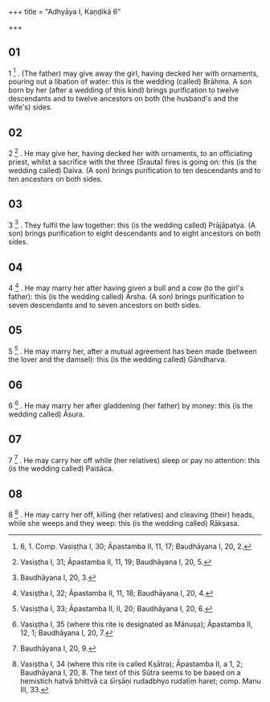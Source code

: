 +++
title = "Adhyāya I, Kaṇḍikā 6"

+++
## 01
1 [^1] . (The father) may give away the girl, having decked her with ornaments, pouring out a libation of water: this is the wedding (called) Brāhma. A son born by her (after a wedding of this kind) brings purification to twelve descendants and to twelve ancestors on both (the husband's and the wife's) sides.

## 02
2 [^2] . He may give her, having decked her with ornaments, to an officiating priest, whilst a sacrifice with the three (Śrauta) fires is going on: this (is the wedding called) Daiva. (A son) brings purification to ten descendants and to ten ancestors on both sides.

## 03
3 [^3] . They fulfil the law together: this (is the wedding called) Prājāpatya. (A son) brings purification to eight descendants and to eight ancestors on both sides.

## 04
4 [^4] . He may marry her after having given a bull and a cow (to the girl's father): this (is the wedding called) Ārsha. (A son) brings purification to seven descendants and to seven ancestors on both sides.

## 05
5 [^5] . He may marry her, after a mutual agreement has been made (between the lover and the damsel): this (is the wedding called) Gāndharva.

## 06
6 [^6] . He may marry her after gladdening (her father) by money: this (is the wedding called) Āsura.

## 07
7 [^7] . He may carry her off while (her relatives) sleep or pay no attention: this (is the wedding called) Paiśāca.

## 08
8 [^8] . He may carry her off, killing (her relatives) and cleaving (their) heads, while she weeps and they weep: this (is the wedding called) Rākṣasa.



[^1]:  6, 1. Comp. Vasiṣṭha I, 30; Āpastamba II, 11, 17; Baudhāyana I, 20, 2.

[^2]:  Vasiṣṭha I, 31; Āpastamba II, 11, 19; Baudhāyana I, 20, 5.

[^3]:  Baudhāyana I, 20, 3.

[^4]:  Vasiṣṭha I, 32; Āpastamba II, 11, 18; Baudhāyana I, 20, 4.

[^5]:  Vasiṣṭha I, 33; Āpastamba II, II, 20; Baudhāyana I, 20, 6.

[^6]:  Vasiṣṭha I, 35 (where this rite is designated as Mānuṣa); Āpastamba II, 12, 1; Baudhāyana I, 20, 7.

[^7]:  Baudhāyana I, 20, 9.

[^8]:  Vasiṣṭha I, 34 (where this rite is called Kṣātra); Āpastamba II, a 1, 2; Baudhāyana I, 20, 8. The text of this Sūtra seems to be based on a hemistich hatvā bhittvā ca śīrṣāṇi rudadbhyo rudatīṃ haret; comp. Manu III, 33.